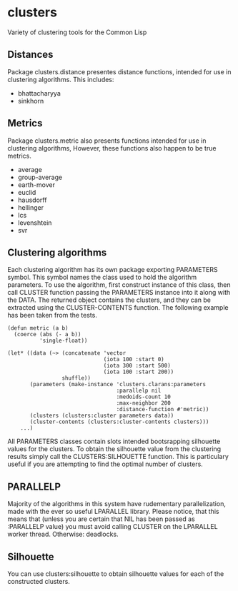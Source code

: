 # clusters
Variety of clustering tools for the Common Lisp

## Distances
Package clusters.distance presentes distance functions, intended for use in clustering algorithms. This includes:
* bhattacharyya
* sinkhorn

## Metrics
Package clusters.metric also presents functions intended for use in clustering algorithms, However, these functions also happen to be true metrics.
* average
* group-average
* earth-mover
* euclid
* hausdorff
* hellinger
* lcs
* levenshtein
* svr

## Clustering algorithms
Each clustering algorithm has its own package exporting PARAMETERS symbol. This symbol names the class used to hold the algorithm parameters. To use the algorithm, first construct instance of this class, then call CLUSTER function passing the PARAMETERS instance into it along with the DATA. The returned object contains the clusters, and they can be extracted using the CLUSTER-CONTENTS function. The following example has been taken from the tests.

```
(defun metric (a b)
  (coerce (abs (- a b))
          'single-float))

(let* ((data (~> (concatenate 'vector
                              (iota 100 :start 0)
                              (iota 300 :start 500)
                              (iota 100 :start 200))
                 shuffle))
       (parameters (make-instance 'clusters.clarans:parameters
                                  :parallelp nil
                                  :medoids-count 10
                                  :max-neighbor 200
                                  :distance-function #'metric))
       (clusters (clusters:cluster parameters data))
       (cluster-contents (clusters:cluster-contents clusters)))
    ...)
```

All PARAMETERS classes contain slots intended bootsrapping silhouette values for the clusters. To obtain the silhouette value from the clustering results simply call the CLUSTERS:SILHOUETTE function. This is particulary useful if you are attempting to find the optimal number of clusters.

## PARALLELP
Majority of the algorithms in this system have rudementary parallelization, made with the ever so useful LPARALLEL library. Please notice, that this means that (unless you are certain that NIL has been passed as :PARALLELP value) you must avoid calling CLUSTER on the LPARALLEL worker thread. Otherwise: deadlocks.

## Silhouette
You can use clusters:silhouette to obtain silhouette values for each of the constructed clusters.

